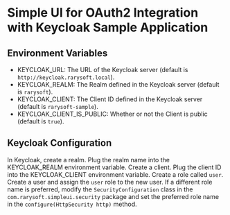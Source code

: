 # Simple UI for OAuth2 Integration with Keycloak Sample Application

## Environment Variables

* KEYCLOAK_URL: The URL of the Keycloak server (default is `http://keycloak.rarysoft.local`).
* KEYCLOAK_REALM: The Realm defined in the Keycloak server (default is `rarysoft`).
* KEYCLOAK_CLIENT: The Client ID defined in the Keycloak server (default is `rarysoft-sample`).
* KEYCLOAK_CLIENT_IS_PUBLIC: Whether or not the Client is public (default is `true`).

## Keycloak Configuration

In Keycloak, create a realm. Plug the realm name into the KEYCLOAK_REALM environment variable. Create a client. Plug
the client ID into the KEYCLOAK_CLIENT environment variable. Create a role called `user`. Create a user and assign the
`user` role to the new user. If a different role name is preferred, modify the `SecurityConfiguration` class in the
`com.rarysoft.simpleui.security` package and set the preferred role name in the `configure(HttpSecurity http)`
method.
